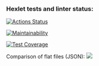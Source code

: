 ### Hexlet tests and linter status:
[![Actions Status](https://github.com/Nikolos-S/frontend-project-lvl2/workflows/hexlet-check/badge.svg)](https://github.com/Nikolos-S/frontend-project-lvl2/actions)

[![Maintainability](https://api.codeclimate.com/v1/badges/2d6e74ed66b14ce64cea/maintainability)](https://codeclimate.com/github/Nikolos-S/frontend-project-lvl2/maintainability)

[![Test Coverage](https://api.codeclimate.com/v1/badges/2d6e74ed66b14ce64cea/test_coverage)](https://codeclimate.com/github/Nikolos-S/frontend-project-lvl2/test_coverage)

Comparison of flat files (JSON):
<a href="https://asciinema.org/a/bPz8SoBSkRh5BBglgjpSHytjo" target="_blank"><img src="https://asciinema.org/a/bPz8SoBSkRh5BBglgjpSHytjo.svg" /></a>